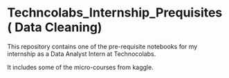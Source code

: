 # Techncolabs_Internship_Prequisites ( Data Cleaning)
This repository contains one of  the pre-requisite notebooks for my internship as a Data Analyst Intern at Technocolabs.

It includes some of the micro-courses from kaggle. 

